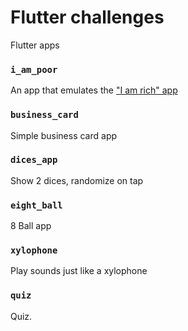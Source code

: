 # Flutter challenges

Flutter apps

### `i_am_poor`
An app that emulates the ["I am rich" app](https://en.wikipedia.org/wiki/I_Am_Rich)

### `business_card`
Simple business card app

### `dices_app`
Show 2 dices, randomize on tap

### `eight_ball`
8 Ball app

### `xylophone`
Play sounds just like a xylophone

### `quiz`
Quiz.
